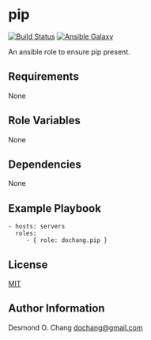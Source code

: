 pip
===

[![Build Status](https://travis-ci.org/dochang/ansible-role-pip.svg?branch=master)](https://travis-ci.org/dochang/ansible-role-pip)
[![Ansible Galaxy](https://img.shields.io/badge/galaxy-dochang.pip-blue.svg)](https://galaxy.ansible.com/dochang/pip/)

An ansible role to ensure pip present.

Requirements
------------

None

Role Variables
--------------

None

Dependencies
------------

None

Example Playbook
----------------

    - hosts: servers
      roles:
         - { role: dochang.pip }

License
-------

[MIT](http://dochang.mit-license.org/)

Author Information
------------------

Desmond O. Chang <dochang@gmail.com>
